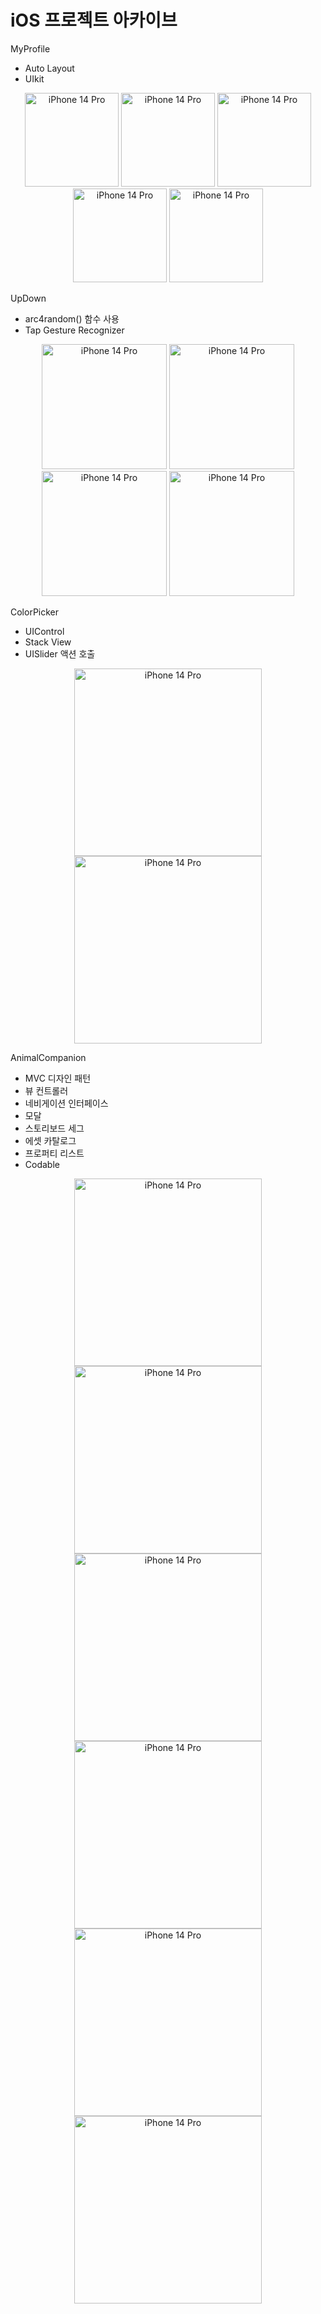 # iOS 프로젝트 아카이브

MyProfile
- Auto Layout
- UIkit

<div align="center">
<img width="150" alt="iPhone 14 Pro" src="https://user-images.githubusercontent.com/64319909/201589404-23092e25-59ab-4373-bf7d-8d7f8d4f3127.png">
<img width="150" alt="iPhone 14 Pro" src="https://user-images.githubusercontent.com/64319909/201589415-a2a99234-2e1a-4e9d-87b2-8624a42323e4.png">
<img width="150" alt="iPhone 14 Pro" src="https://user-images.githubusercontent.com/64319909/201589424-e7436cdf-d602-4dcd-b6b8-3c9cbcadfa18.png">
<img width="150" alt="iPhone 14 Pro" src="https://user-images.githubusercontent.com/64319909/201589425-520f1a90-51b4-4eb8-9b85-bc6bd4e5f80a.png">
<img width="150" alt="iPhone 14 Pro" src="https://user-images.githubusercontent.com/64319909/201589429-d5ff4454-572d-4c6c-bce0-78254491d09c.png">
</div>

UpDown
- arc4random() 함수 사용
- Tap Gesture Recognizer

<div align="center">
<img width="200" alt="iPhone 14 Pro" src="https://user-images.githubusercontent.com/64319909/201589041-cc4e2b16-8b43-4618-b8e4-dc21856127c5.png">
<img width="200" alt="iPhone 14 Pro" src="https://user-images.githubusercontent.com/64319909/201589044-f4a477b8-518b-45ee-8c9a-d4edc2bdb317.png">
<img width="200" alt="iPhone 14 Pro" src="https://user-images.githubusercontent.com/64319909/201589046-6c3a7695-3a49-4360-8da5-3081ab97a3cc.png">
<img width="200" alt="iPhone 14 Pro" src="https://user-images.githubusercontent.com/64319909/201589050-a9cb6c68-381b-4b09-9b85-bbf9b530a2af.png">
</div>

ColorPicker
- UIControl
- Stack View
- UISlider 액션 호출

<div align="center">
<img width="300" alt="iPhone 14 Pro" src="https://user-images.githubusercontent.com/64319909/201588529-9d8b78f8-3cba-4414-a60e-dc37d9f6a9b8.png">
<img width="300" alt="iPhone 14 Pro" src="https://user-images.githubusercontent.com/64319909/201588470-761fa4cf-4560-4e18-a92b-8111a4d326b1.png">
</div>

AnimalCompanion
- MVC 디자인 패턴
- 뷰 컨트롤러
- 네비게이션 인터페이스
- 모달
- 스토리보드 세그
- 에셋 카탈로그
- 프로퍼티 리스트
- Codable

<div align="center">
<img width="300" alt="iPhone 14 Pro" src="https://user-images.githubusercontent.com/64319909/205541406-51360e12-d61b-49de-931b-cc79125de17c.png">
<img width="300" alt="iPhone 14 Pro" src="https://user-images.githubusercontent.com/64319909/205541431-37cafb5f-0afe-401b-8137-a6635d894006.png">
<img width="300" alt="iPhone 14 Pro" src="https://user-images.githubusercontent.com/64319909/205541445-66c7522f-99d2-444d-9a8f-008cadbf98ba.png">
<img width="300" alt="iPhone 14 Pro" src="https://user-images.githubusercontent.com/64319909/205541455-c966b76b-a481-4f3e-b53e-8faca94a67c6.png">
<img width="300" alt="iPhone 14 Pro" src="https://user-images.githubusercontent.com/64319909/205541462-86461f06-1bd0-4cc1-be84-38337de64855.png">
<img width="300" alt="iPhone 14 Pro" src="https://user-images.githubusercontent.com/64319909/205541473-0901f70c-20e1-46b7-a07d-d063e201d83f.png">
</div>


